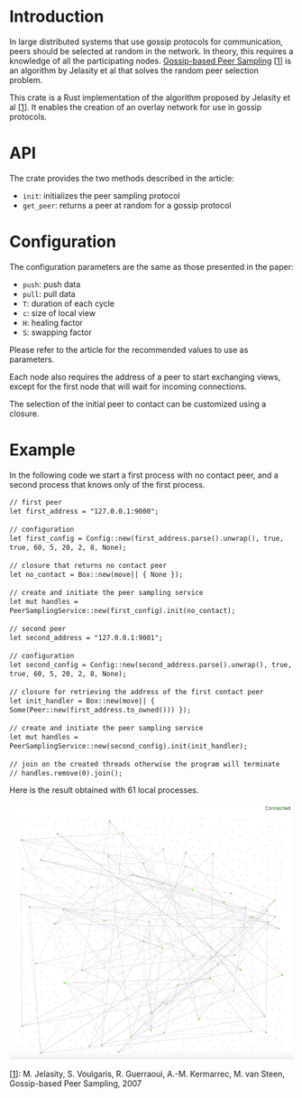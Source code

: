 # Introduction
In large distributed systems that use gossip protocols for communication, peers should be selected at random in the network. In theory, this requires a knowledge of all the participating nodes. [Gossip-based Peer Sampling](https://infoscience.epfl.ch/record/109297/files/all.pdf) [[1]] is an algorithm by Jelasity et al that solves the random peer selection problem.

This crate is a Rust implementation of the algorithm proposed by Jelasity et al [[1]]. It enables the creation of an overlay network for use in gossip protocols.

# API
The crate provides the two methods described in the article:
 - `init`: initializes the peer sampling protocol
 - `get_peer`: returns a peer at random for a gossip protocol 

# Configuration
The configuration parameters are the same as those presented in the paper:
 - `push`: push data
 - `pull`: pull data
 - `T`: duration of each cycle
 - `c`: size of local view
 - `H`: healing factor
 - `S`: swapping factor
 
Please refer to the article for the recommended values to use as parameters.
 
Each node also requires the address of a peer to start exchanging views, except for the first node that will wait for incoming connections.

The selection of the initial peer to contact can be customized using a closure.

# Example
In the following code we start a first process with no contact peer, and a second process that knows only of the first process.
```
// first peer
let first_address = "127.0.0.1:9000";

// configuration
let first_config = Config::new(first_address.parse().unwrap(), true, true, 60, 5, 20, 2, 8, None);

// closure that returns no contact peer
let no_contact = Box::new(move|| { None });

// create and initiate the peer sampling service
let mut handles = PeerSamplingService::new(first_config).init(no_contact);

// second peer
let second_address = "127.0.0.1:9001";

// configuration
let second_config = Config::new(second_address.parse().unwrap(), true, true, 60, 5, 20, 2, 8, None);

// closure for retrieving the address of the first contact peer
let init_handler = Box::new(move|| { Some(Peer::new(first_address.to_owned())) });

// create and initiate the peer sampling service
let mut handles = PeerSamplingService::new(second_config).init(init_handler);

// join on the created threads otherwise the program will terminate
// handles.remove(0).join();
```
Here is the result obtained with 61 local processes.

![alt text](https://github.com/pouriya-zarbafian/gbps/blob/master/assets/demo.png "Example with 61 local nodes")

[1]: https://infoscience.epfl.ch/record/109297/files/all.pdf
[[1]]: M. Jelasity, S. Voulgaris, R. Guerraoui, A.-M. Kermarrec, M. van Steen, Gossip-based Peer Sampling, 2007
